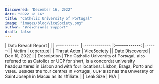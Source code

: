 ```yaml
---
Discovered: "December 16, 2022"
date: "2022-12-16"
title: "Catholic University of Portugal"
image: "images/blog/ViceSociety.png"
author: "Breachsense Support"
draft: false
---
```


| Data Breach Report           |              | 
| :-----------: | :-------------:     |:-------------:    | :-----:|
| Victim      | ucpcrp.pt      | 
| Threat Actor      | ViceSociety      | 
| Date Discovered      | Dec 16, 2022      | 
| Description      | The Catholic University of Portugal, also referred to as Catolica or UCP for short, is a concordat university headquartered in Lisbon and with four locations: Lisbon, Braga, Porto and Viseu. Besides the four centres in Portugal, UCP also has the University of Saint Joseph in Macau as its affiliate.      | 
| Leak Size      | N/A      | 

